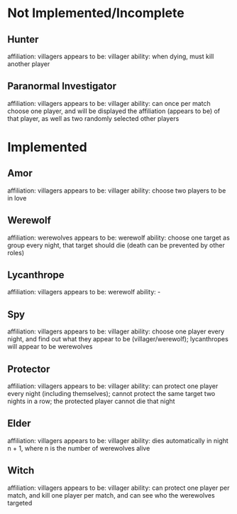 # Not Implemented/Incomplete

## Hunter
affiliation: villagers
appears to be: villager
ability: when dying, must kill another player

## Paranormal Investigator
affiliation: villagers
appears to be: villager
ability: can once per match choose one player, and will be displayed the affiliation (appears to be) of that player, as well as two randomly selected other players


# Implemented

## Amor
affiliation: villagers
appears to be: villager
ability: choose two players to be in love

## Werewolf
affiliation: werewolves
appears to be: werewolf
ability: choose one target as group every night, that target should die (death can be prevented by other roles)

## Lycanthrope
affiliation: villagers
appears to be: werewolf
ability: -

## Spy
affiliation: villagers
appears to be: villager
ability: choose one player every night, and find out what they appear to be (villager/werewolf); lycanthropes will appear to be werewolves

## Protector
affiliation: villagers
appears to be: villager
ability: can protect one player every night (including themselves); cannot protect the same target two nights in a row; the protected player cannot die that night

## Elder
affiliation: villagers
appears to be: villager
ability: dies automatically in night n + 1, where n is the number of werewolves alive

## Witch
affiliation: villagers
appears to be: villager
ability: can protect one player per match, and kill one player per match, and can see who the werewolves targeted
